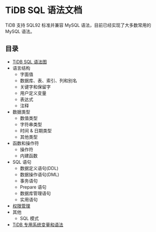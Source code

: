 # TiDB SQL 语法文档

TiDB 支持 SQL92 标准并兼容 MySQL 语法，目前已经实现了大多数常用的 MySQL 语法。

## 目录

+ [TiDB SQL 语法图](https://pingcap.github.io/sqlgram/)
+ 语言结构
    - 字面值
    - 数据库、表、索引、列和别名
    - 关键字和保留字
    - 用户定义变量
    - 表达式
    - 注释
+ 数据类型
    - 数值类型
    - 字符串类型
    - 时间 & 日期类型
    - 其他类型
+ 函数和操作符
    - 操作符
    - 内建函数
+ SQL 语句
    - 数据定义语句(DDL)
    - 数据操作语句(DML)
    - 事务语句
    - Prepare 语句
    - 数据库管理语句
    - 实用语句
+ [权限管理](privilege.md)
+ 其他
    - SQL 模式
+ [TiDB 专用系统变量和语法](tidb-specific.md)
